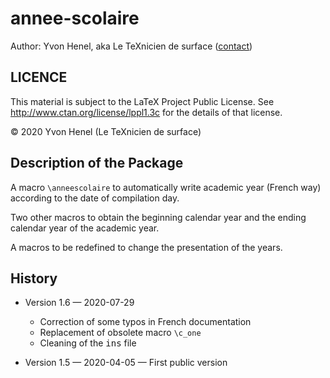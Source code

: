 <!-- Time-stamp: <2020-07-29 19:13:24 administrateur> -->
<!-- Création : 2020-04-05T11:47:41+0200 -->

# annee-scolaire

Author: Yvon Henel, aka Le TeXnicien de surface
([contact](le.texnicien.de.surface@yvon-henel.fr))

## LICENCE

This material is subject to the LaTeX Project Public License. 
See http://www.ctan.org/license/lppl1.3c 
for the details of that license.

© 2020 Yvon Henel (Le TeXnicien de surface)

## Description of the Package

A macro `\anneescolaire` to automatically write academic year (French way)
according to the date of compilation day.

Two other macros to obtain the beginning calendar year and the ending
calendar year of the academic year.

A macros to be redefined to change the presentation of the years.


## History

* Version 1.6 — 2020-07-29 
    + Correction of some typos in French documentation
    + Replacement of obsolete macro `\c_one` 
    + Cleaning of the <kbd>ins</kbd> file

* Version 1.5 — 2020-04-05 — First public version


